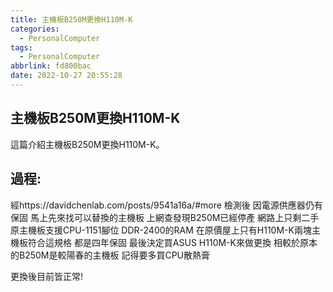 ```yaml
---
title: 主機板B250M更換H110M-K
categories:
  - PersonalComputer
tags:
  - PersonalComputer
abbrlink: fd800bac
date: 2022-10-27 20:55:28
---
```

主機板B250M更換H110M-K
-----------------------------------------------------------------------------------------------
<!--more-->
這篇介紹主機板B250M更換H110M-K。

過程:
-----------------------------------------------------------------------------------------------
經https://davidchenlab.com/posts/9541a16a/#more 檢測後
因電源供應器仍有保固 馬上先來找可以替換的主機板
上網查發現B250M已經停產 網路上只剩二手
原主機板支援CPU-1151腳位 DDR-2400的RAM
在原價屋上只有H110M-K兩塊主機板符合這規格 都是四年保固
最後決定買ASUS H110M-K來做更換 相較於原本的B250M是較陽春的主機板
記得要多買CPU散熱膏

更換後目前皆正常!